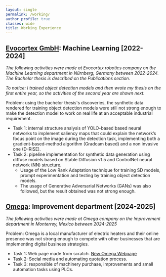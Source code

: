 ```yaml
---
layout: single
permalink: /working/
author_profile: true
classes: wide
title: Working Experience
---
```

## [Evocortex GmbH](https://evocortex.org/de/): Machine Learning [2022-2024]
*The following activities were made at Evocortex robotics company on the Machine Learning department in Nürnberg, Germany between 2022-2024. The Bachelor thesis is described on the Publications section.*

*To notice: I trained object detection models and then wrote my thesis on the first entire year, so the activities of the second year are shown next.*

Problem: using the bachelor thesis's discoveries, the synthetic data rendered for training object detection models were still not strong enough to make the detection model to work on real life at an acceptable industrial requirement.

- Task 1: internal structure analysis of YOLO-based based neural networks to implement saliency maps that could explain the network’s focus point on the image during the detection task, implementing both a gradient-based-method algorithm (Gradcam based) and a non invasive one (D-RISE).
- Task 2: pipeline implementation for synthetic data generation using diffuse models based on Stable Diffusion v1.5 and ControlNet neural network (NN) structure.
    - Usage of the Low Rank Adaptation technique for training SD models, prompt experimentation and testing by training object detection models.
    - The usage of Generative Adversarial Networks (GANs) was also followed, but the result obtained was not strong enough.

##  [Omega](https://resistenciasomega.com.mx/): Improvement department [2024-2025]
*The following activities were made at Omega company on the Improvement department in Monterrey, Mexico between 2024-2025*

Problem: Omega is a local manufacturer of electric heaters and their online presence was not strong enough to compete with other businesses that are implementing digital business strategies.

- Task 1: Web page made from scratch. [New Omega Webpage](https://omega-heaters.web.app/)
- Task 2: Social media and automating quotation process.
- Task 3: responsible of machinery purchase, improvements and small automation tasks using PLCs.